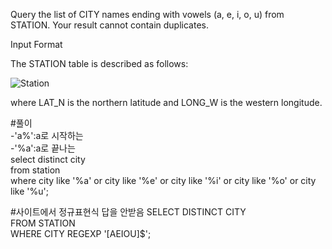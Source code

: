 Query the list of CITY names ending with vowels (a, e, i, o, u) from STATION. Your result cannot contain duplicates.

Input Format

The STATION table is described as follows:

![Station](https://s3.amazonaws.com/hr-challenge-images/9336/1449345840-5f0a551030-Station.jpg)

where LAT_N is the northern latitude and LONG_W is the western longitude.

#풀이  
-'a%':a로 시작하는  
-'%a':a로 끝나는  
select distinct city  
from station  
where city like '%a' or city like '%e' or city like '%i' or city like '%o' or city like '%u';  


#사이트에서 정규표현식 답을 안받음
SELECT DISTINCT CITY  
FROM STATION  
WHERE CITY REGEXP '[AEIOU]$';  

